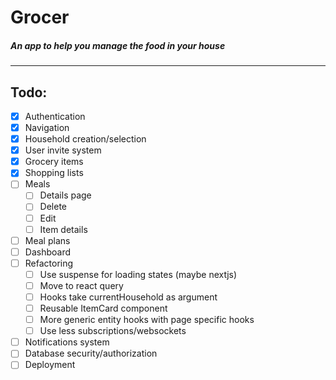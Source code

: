 # Grocer

##### An app to help you manage the food in your house

---

## Todo:

- [x] Authentication
- [x] Navigation
- [x] Household creation/selection
- [x] User invite system
- [x] Grocery items
- [x] Shopping lists
- [ ] Meals
  - [ ] Details page
  - [ ] Delete
  - [ ] Edit
  - [ ] Item details
- [ ] Meal plans
- [ ] Dashboard
- [ ] Refactoring
  - [ ] Use suspense for loading states (maybe nextjs)
  - [ ] Move to react query
  - [ ] Hooks take currentHousehold as argument
  - [ ] Reusable ItemCard component
  - [ ] More generic entity hooks with page specific hooks
  - [ ] Use less subscriptions/websockets
- [ ] Notifications system
- [ ] Database security/authorization
- [ ] Deployment
